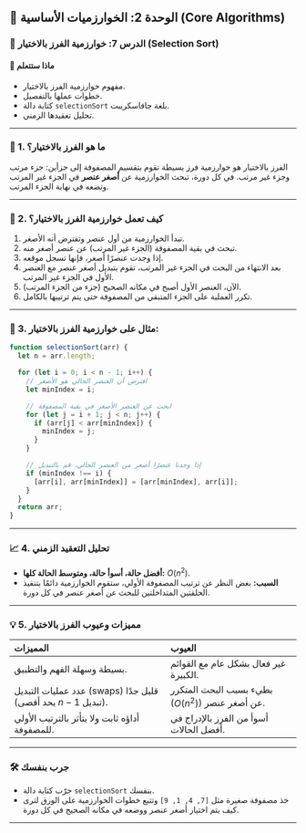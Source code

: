 ## 🧠 الوحدة 2: الخوارزميات الأساسية (Core Algorithms)

### 📘 الدرس 7: خوارزمية الفرز بالاختيار (Selection Sort)

#### 🧠 **ماذا ستتعلم**
* مفهوم خوارزمية الفرز بالاختيار.
* خطوات عملها بالتفصيل.
* كتابة دالة `selectionSort` بلغة جافاسكريبت.
* تحليل تعقيدها الزمني.

***

### 📝 1. ما هو الفرز بالاختيار؟
الفرز بالاختيار هو خوارزمية فرز بسيطة تقوم بتقسيم المصفوفة إلى جزأين: جزء مرتب وجزء غير مرتب. في كل دورة، تبحث الخوارزمية عن **أصغر عنصر** في الجزء غير المرتب وتضعه في نهاية الجزء المرتب.

***

### 👣 2. كيف تعمل خوارزمية الفرز بالاختيار؟
1.  تبدأ الخوارزمية من أول عنصر وتفترض أنه الأصغر.
2.  تبحث في بقية المصفوفة (الجزء غير المرتب) عن عنصر أصغر منه.
3.  إذا وجدت عنصرًا أصغر، فإنها تسجل موقعه.
4.  بعد الانتهاء من البحث في الجزء غير المرتب، تقوم بتبديل أصغر عنصر مع العنصر الأول في الجزء غير المرتب.
5.  الآن، العنصر الأول أصبح في مكانه الصحيح (جزء من الجزء المرتب).
6.  تكرر العملية على الجزء المتبقي من المصفوفة حتى يتم ترتيبها بالكامل.

***

### 📝 3. مثال على خوارزمية الفرز بالاختيار:

```javascript
function selectionSort(arr) {
  let n = arr.length;

  for (let i = 0; i < n - 1; i++) {
    // افترض أن العنصر الحالي هو الأصغر
    let minIndex = i;

    // ابحث عن العنصر الأصغر في بقية المصفوفة
    for (let j = i + 1; j < n; j++) {
      if (arr[j] < arr[minIndex]) {
        minIndex = j;
      }
    }

    // إذا وجدنا عنصرًا أصغر من العنصر الحالي، قم بالتبديل
    if (minIndex !== i) {
      [arr[i], arr[minIndex]] = [arr[minIndex], arr[i]];
    }
  }
  return arr;
}
```

***

### 📈 4. تحليل التعقيد الزمني
* **أفضل حالة، أسوأ حالة، ومتوسط الحالة كلها:** $O(n^2)$.
* **السبب:** بغض النظر عن ترتيب المصفوفة الأولي، ستقوم الخوارزمية دائمًا بتنفيذ الحلقتين المتداخلتين للبحث عن أصغر عنصر في كل دورة.

***

### 💡 5. مميزات وعيوب الفرز بالاختيار

| المميزات | العيوب |
| :--- | :--- |
| بسيطة وسهلة الفهم والتطبيق. | غير فعال بشكل عام مع القوائم الكبيرة. |
| عدد عمليات التبديل (swaps) قليل جدًا (بحد أقصى $n-1$ تبديل). | بطيء بسبب البحث المتكرر ($O(n^2)$) عن أصغر عنصر. |
| أداؤه ثابت ولا يتأثر بالترتيب الأولي للمصفوفة. | أسوأ من الفرز بالإدراج في أفضل الحالات. |

---

### 🛠️ جرب بنفسك
* جرّب كتابة دالة `selectionSort` بنفسك.
* خذ مصفوفة صغيرة مثل `[7, 4, 1, 9]` وتتبع خطوات الخوارزمية على الورق لترى كيف يتم اختيار أصغر عنصر ووضعه في مكانه الصحيح في كل دورة.

---

